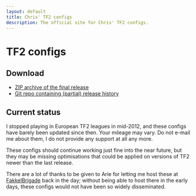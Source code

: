 ```yaml
---
layout: default
title: Chris' TF2 configs
description: The official site for Chris' TF2 configs.
---
```


# TF2 configs

## Download

- [ZIP archive of the final release][zip]
- [Git repo containing (partial) release history][github]

## Current status

I stopped playing in European TF2 leagues in mid-2012, and these configs have
barely been updated since then. Your mileage may vary. Do not e-mail me about
them, I do not provide any support at all any more.

These configs should continue working just fine into the near future, but they
may be missing optimisations that could be applied on versions of TF2 newer
than the last release.

There are a lot of thanks to be given to Arie for letting me host these at
[FakkelBrigade][] back in the day; without being able to host there in the
early days, these configs would not have been so widely disseminated.

[github]: https://github.com/tf2configs/tf2configs
[zip]: https://github.com/tf2configs/tf2configs/archive/2.016.zip
[FakkelBrigade]: http://fakkelbrigade.eu
